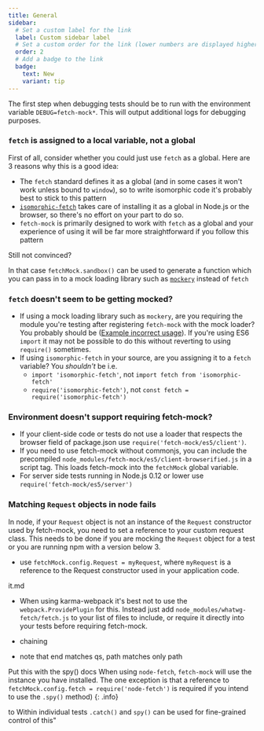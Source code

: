 ```yaml
---
title: General
sidebar:
  # Set a custom label for the link
  label: Custom sidebar label
  # Set a custom order for the link (lower numbers are displayed higher up)
  order: 2
  # Add a badge to the link
  badge:
    text: New
    variant: tip
---
```

The first  step when debugging tests should be to run with the environment variable `DEBUG=fetch-mock*`. This will output additional logs for debugging purposes.

### `fetch` is assigned to a local variable, not a global

First of all, consider whether you could just use `fetch` as a global. Here are 3 reasons why this is a good idea:

- The `fetch` standard defines it as a global (and in some cases it won't work unless bound to `window`), so to write isomorphic code it's probably best to stick to this pattern
- [`isomorphic-fetch`](https://www.npmjs.com/package/isomorphic-fetch) takes care of installing it as a global in Node.js or the browser, so there's no effort on your part to do so.
- `fetch-mock` is primarily designed to work with `fetch` as a global and your experience of using it will be far more straightforward if you follow this pattern

Still not convinced?

In that case `fetchMock.sandbox()` can be used to generate a function which you can pass in to a mock loading library such as [`mockery`](https://www.npmjs.com/package/mockery) instead of `fetch`

### `fetch` doesn't seem to be getting mocked?

- If using a mock loading library such as `mockery`, are you requiring the module you're testing after registering `fetch-mock` with the mock loader? You probably should be ([Example incorrect usage](https://github.com/wheresrhys/fetch-mock/issues/70)). If you're using ES6 `import` it may not be possible to do this without reverting to using `require()` sometimes.
- If using `isomorphic-fetch` in your source, are you assigning it to a `fetch` variable? You _shouldn't_ be i.e.
  - `import 'isomorphic-fetch'`, not `import fetch from 'isomorphic-fetch'`
  - `require('isomorphic-fetch')`, not `const fetch = require('isomorphic-fetch')`

### Environment doesn't support requiring fetch-mock?

- If your client-side code or tests do not use a loader that respects the browser field of package.json use `require('fetch-mock/es5/client')`.
- If you need to use fetch-mock without commonjs, you can include the precompiled `node_modules/fetch-mock/es5/client-browserified.js` in a script tag. This loads fetch-mock into the `fetchMock` global variable.
- For server side tests running in Node.js 0.12 or lower use `require('fetch-mock/es5/server')`

### Matching `Request` objects in node fails
In node, if your `Request` object is not an instance of the `Request`
constructor used by fetch-mock, you need to set a reference to your custom
request class. This needs to be done if you are mocking the `Request` object
for a test or you are running npm with a version below 3.
- use `fetchMock.config.Request = myRequest`, where `myRequest` is a reference to the Request constructor used in your application code.

it.md

- When using karma-webpack it's best not to use the `webpack.ProvidePlugin` for this. Instead just add `node_modules/whatwg-fetch/fetch.js` to your list of files to include, or require it directly into your tests before requiring fetch-mock.

- chaining

- note that end matches qs, path matches only path

Put this with the spy() docs
When using `node-fetch`, `fetch-mock` will use the instance you have installed. The one exception is that a reference to `fetchMock.config.fetch = require('node-fetch')` is required if you intend to use the `.spy()` method)
{: .info}

to Within individual tests `.catch()` and `spy()` can be used for fine-grained control of this"
